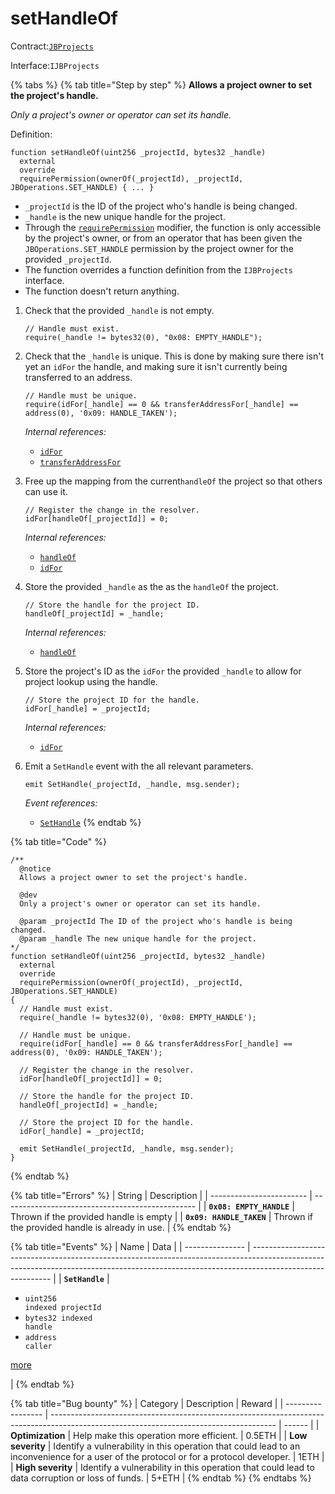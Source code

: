 # setHandleOf

Contract:[`JBProjects`](../)

Interface:`IJBProjects`

{% tabs %}
{% tab title="Step by step" %}
**Allows a project owner to set the project's handle.**

_Only a project's owner or operator can set its handle._

Definition:

```solidity
function setHandleOf(uint256 _projectId, bytes32 _handle)
  external
  override
  requirePermission(ownerOf(_projectId), _projectId, JBOperations.SET_HANDLE) { ... }
```

* `_projectId` is the ID of the project who's handle is being changed.
* `_handle` is the new unique handle for the project.
* Through the [`requirePermission`](../../jboperatable/modifiers/requirepermission.md) modifier, the function is only accessible by the project's owner, or from an operator that has been given the `JBOperations.SET_HANDLE` permission by the project owner for the provided `_projectId`.
* The function overrides a function definition from the `IJBProjects` interface.
* The function doesn't return anything.



1.  Check that the provided `_handle` is not empty.

    ```solidity
    // Handle must exist.
    require(_handle != bytes32(0), "0x08: EMPTY_HANDLE");
    ```

    
2.  Check that the `_handle` is unique. This is done by making sure there isn't yet an `idFor` the handle, and making sure it isn't currently being transferred to an address.

    ```solidity
    // Handle must be unique.
    require(idFor[_handle] == 0 && transferAddressFor[_handle] == address(0), '0x09: HANDLE_TAKEN');
    ```

    _Internal references:_

    * [`idFor`](../properties/idfor.md)
    * [`transferAddressFor`](../properties/transferaddressfor.md)


3.  Free up the mapping from the current`handleOf` the project so that others can use it.

    ```solidity
    // Register the change in the resolver.
    idFor[handleOf[_projectId]] = 0;
    ```

    _Internal references:_

    * [`handleOf`](../properties/handleof.md)
    * [`idFor`](../properties/idfor.md)


4.  Store the provided `_handle` as the as the `handleOf` the project.

    ```solidity
    // Store the handle for the project ID.
    handleOf[_projectId] = _handle;
    ```

    _Internal references:_

    * [`handleOf`](../properties/handleof.md)


5.  Store the project's ID as the `idFor` the provided `_handle` to allow for project lookup using the handle.

    ```solidity
    // Store the project ID for the handle.
    idFor[_handle] = _projectId;
    ```

    _Internal references:_

    * [`idFor`](../properties/idfor.md)


6.  Emit a `SetHandle` event with the all relevant parameters.

    ```solidity
    emit SetHandle(_projectId, _handle, msg.sender);
    ```

    _Event references:_

    * [`SetHandle`](../events/sethandle.md)
{% endtab %}

{% tab title="Code" %}
```solidity
/**
  @notice 
  Allows a project owner to set the project's handle.

  @dev 
  Only a project's owner or operator can set its handle.

  @param _projectId The ID of the project who's handle is being changed.
  @param _handle The new unique handle for the project.
*/
function setHandleOf(uint256 _projectId, bytes32 _handle)
  external
  override
  requirePermission(ownerOf(_projectId), _projectId, JBOperations.SET_HANDLE)
{
  // Handle must exist.
  require(_handle != bytes32(0), '0x08: EMPTY_HANDLE');

  // Handle must be unique.
  require(idFor[_handle] == 0 && transferAddressFor[_handle] == address(0), '0x09: HANDLE_TAKEN');

  // Register the change in the resolver.
  idFor[handleOf[_projectId]] = 0;

  // Store the handle for the project ID.
  handleOf[_projectId] = _handle;

  // Store the project ID for the handle.
  idFor[_handle] = _projectId;

  emit SetHandle(_projectId, _handle, msg.sender);
}
```
{% endtab %}

{% tab title="Errors" %}
| String                   | Description                                      |
| ------------------------ | ------------------------------------------------ |
| **`0x08: EMPTY_HANDLE`** | Thrown if the provided handle is empty           |
| **`0x09: HANDLE_TAKEN`** | Thrown if the provided handle is already in use. |
{% endtab %}

{% tab title="Events" %}
| Name            | Data                                                                                                                                                                                     |
| --------------- | ---------------------------------------------------------------------------------------------------------------------------------------------------------------------------------------- |
| **`SetHandle`** | <ul><li><code>uint256 indexed projectId</code></li><li><code>bytes32 indexed handle</code></li><li><code>address caller</code></li></ul><p><a href="../events/sethandle.md">more</a></p> |
{% endtab %}

{% tab title="Bug bounty" %}
| Category          | Description                                                                                                                            | Reward |
| ----------------- | -------------------------------------------------------------------------------------------------------------------------------------- | ------ |
| **Optimization**  | Help make this operation more efficient.                                                                                               | 0.5ETH |
| **Low severity**  | Identify a vulnerability in this operation that could lead to an inconvenience for a user of the protocol or for a protocol developer. | 1ETH   |
| **High severity** | Identify a vulnerability in this operation that could lead to data corruption or loss of funds.                                        | 5+ETH  |
{% endtab %}
{% endtabs %}
